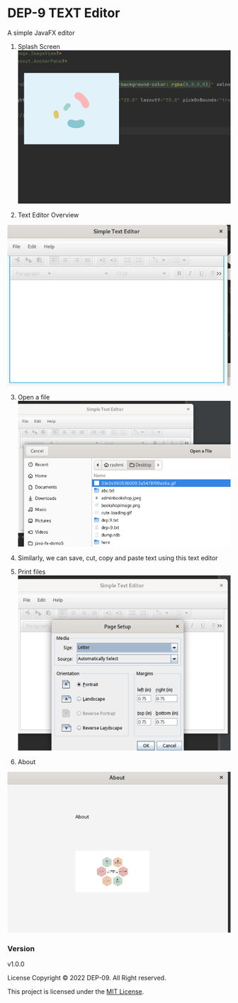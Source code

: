 # DEP-9 TEXT Editor

A simple JavaFX editor

1. Splash Screen 
![](Asset/img_3.png)

2. Text Editor Overview

![](Asset/img_2.png)

3. Open a file
![](Asset/img_6.png)

4. Similarly, we can save, cut, copy and paste text using this text editor

5. Print files
![](Asset/img_5.png)

6. About 

![](Asset/img_4.png)
### Version
v1.0.0

License
Copyright &copy; 2022 DEP-09. All Right reserved.

This project is licensed under the [MIT License](LICENSE.txt).
